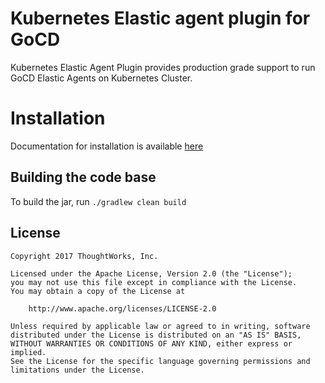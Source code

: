 # Kubernetes Elastic agent plugin for GoCD

Kubernetes Elastic Agent Plugin provides production grade support to run GoCD Elastic Agents on Kubernetes Cluster.

# Installation

Documentation for installation is available [here](install.md)

## Building the code base

To build the jar, run `./gradlew clean build`

## License

```plain
Copyright 2017 ThoughtWorks, Inc.

Licensed under the Apache License, Version 2.0 (the "License");
you may not use this file except in compliance with the License.
You may obtain a copy of the License at

    http://www.apache.org/licenses/LICENSE-2.0

Unless required by applicable law or agreed to in writing, software
distributed under the License is distributed on an "AS IS" BASIS,
WITHOUT WARRANTIES OR CONDITIONS OF ANY KIND, either express or implied.
See the License for the specific language governing permissions and
limitations under the License.
```